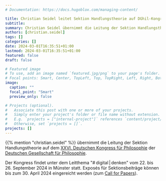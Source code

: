```yaml
---
# Documentation: https://docs.hugoblox.com/managing-content/

title: Christian Seidel leitet Sektion Handlungstheorie auf DGhil-Kongress 
subtitle:  
summary: Christian Seidel übernimmt die Leitung der Sektion Handlungstheorie auf dem [XXVI. Deutschen Kongress für Philosophie](https://www.uni-muenster.de/DKPhil2024/) der [Deutschen Gesellschaft für Philosophie](https://www.dgphil.de/). 
authors: [christian.seidel]
tags: []
categories: []
date: 2024-03-01T16:35:51+01:00
lastmod: 2024-03-01T16:35:51+01:00
featured: false
draft: false

# Featured image
# To use, add an image named `featured.jpg/png` to your page's folder.
# Focal points: Smart, Center, TopLeft, Top, TopRight, Left, Right, BottomLeft, Bottom, BottomRight.
image:
  caption: ""
  focal_point: "Smart"
  preview_only: false

# Projects (optional).
#   Associate this post with one or more of your projects.
#   Simply enter your project's folder or file name without extension.
#   E.g. `projects = ["internal-project"]` references `content/project/deep-learning/index.md`.
#   Otherwise, set `projects = []`.
projects: []
---
```


{{% mention "christian.seidel" %}} übernimmt die Leitung der Sektion Handlungstheorie auf dem [XXVI. Deutschen Kongress für Philosophie](https://www.uni-muenster.de/DKPhil2024/) der [Deutschen Gesellschaft für Philosophie](https://www.dgphil.de/). 

<!--more-->

Der Kongress findet unter dem Leitthema "# digital | denken" vom 22. bis 26. September 2024 in Münster statt. Exposés für Sektionsbeiträge können bis zum 30. April 2024 eingereicht werden (zum [Call for Papers](https://www.uni-muenster.de/DKPhil2024/kongress/cfp.html)).
